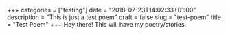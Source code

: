 +++
categories = ["testing"]
date = "2018-07-23T14:02:33+01:00"
description = "This is just a test poem"
draft = false
slug = "test-poem"
title = "Test Poem"
+++
Hey there! This will have my poetry/stories.